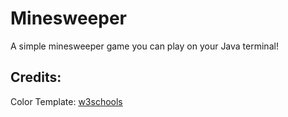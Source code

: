 # Minesweeper
A simple minesweeper game you can play on your Java terminal!

## Credits: 
Color Template: [w3schools](https://www.w3schools.blog/ansi-colors-java)
